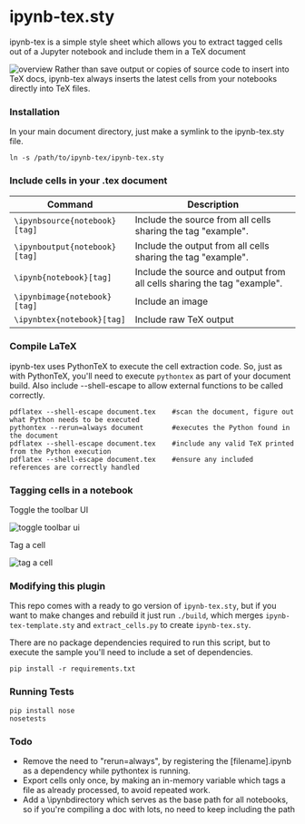 # ipynb-tex.sty
ipynb-tex is a simple style sheet which allows you to extract tagged cells out of a Jupyter notebook and include them in a TeX document


![overview](doc/overview.png)
Rather than save output or copies of source code to insert into TeX docs, ipynb-tex always inserts the latest cells from your notebooks directly into TeX files.

### Installation
In your main document directory, just make a symlink to the ipynb-tex.sty file.

    ln -s /path/to/ipynb-tex/ipynb-tex.sty

### Include cells in your .tex document

| Command                           | Description                                                                                                                 |
|--------------------------------------------------------------|---------------------------------------------------------------------------------------------------------------------|
| `\ipynbsource{notebook}[tag]` | Include the source from all cells sharing the tag "example".                                                                |
| `\ipynboutput{notebook}[tag]` | Include the output from all cells sharing the tag "example".                                                                |
| `\ipynb{notebook}[tag]`       | Include the source and output from all cells sharing the tag "example".                                                     |
| `\ipynbimage{notebook}[tag]` | Include an image |
| `\ipynbtex{notebook}[tag]` | Include raw TeX output |

### Compile LaTeX
ipynb-tex uses PythonTeX to execute the cell extraction code. So, just as with PythonTeX, you'll need to execute `pythontex` as part of your document build. Also include --shell-escape to allow external functions to be called correctly.

    pdflatex --shell-escape document.tex    #scan the document, figure out what Python needs to be executed
    pythontex --rerun=always document       #executes the Python found in the document
    pdflatex --shell-escape document.tex    #include any valid TeX printed from the Python execution
    pdflatex --shell-escape document.tex    #ensure any included references are correctly handled


### Tagging cells in a notebook

Toggle the toolbar UI

![toggle toolbar ui](doc/toggle_tag_toolbar.png)

Tag a cell

![tag a cell](doc/tag_cell.png)

### Modifying this plugin
This repo comes with a ready to go version of `ipynb-tex.sty`, but if you want to make changes and rebuild it just run `./build`, which merges `ipynb-tex-template.sty` and `extract_cells.py` to create `ipynb-tex.sty`.

There are no package dependencies required to run this script, but to execute the sample you'll need to include a set of dependencies.

    pip install -r requirements.txt


### Running Tests

    pip install nose
    nosetests

### Todo 
- Remove the need to "rerun=always", by registering the [filename].ipynb as a dependency while pythontex is running.
- Export cells only once, by making an in-memory variable which tags a file as already processed, to avoid repeated work.
- Add a \ipynbdirectory which serves as the base path for all notebooks, so if you're compiling a doc with lots, no need to keep including the path

